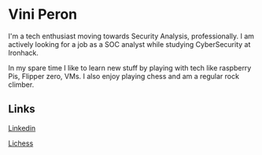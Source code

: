 # Vini Peron

I'm a tech enthusiast moving towards Security Analysis, professionally. I am actively looking for a job as a SOC analyst while studying CyberSecurity at Ironhack.

In my spare time I like to learn new stuff by playing with tech like raspberry Pis, Flipper zero, VMs. I also enjoy playing chess
and am a regular rock climber.

## Links

[Linkedin](www.linkedin.com/in/vinicius-p-9a9197270)

[Lichess](https://lichess.org/@/Vknee)
